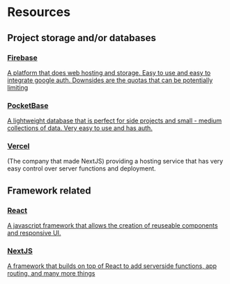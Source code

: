 <h1>Resources</h1>
<h2>Project storage and/or databases</h2>
<h3><a href="https://firebase.google.com/">Firebase</h3>
<p>A platform that does web hosting and storage. Easy to use and easy to integrate google auth. Downsides are the quotas that can be potentially limiting</p>
<h3><a href="pocketbase.io">PocketBase</h3>
<p>A lightweight database that is perfect for side projects and small - medium collections of data. Very easy to use and has auth.</p>
<h3><a href="vercel.com">Vercel</a></h3>
<p>(The company that made NextJS) providing a hosting service that has very easy control over server functions and deployment.</p>
<h2>Framework related</h2>
<h3><a href="https://react.dev/">React</h3>
<p>A javascript framework that allows the creation of reuseable components and responsive UI.</p>
<h3><a href="https://nextjs.org/">NextJS</h3>
<p>A framework that builds on top of React to add serverside functions, app routing, and many more things</p>
